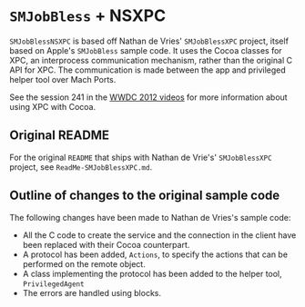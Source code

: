 # `SMJobBless` +  NSXPC #

`SMJobBlessNSXPC` is based off Nathan de Vries' `SMJobBlessXPC` project, itself based on Apple's `SMJobBless` sample code. It uses the Cocoa classes for XPC, an interprocess communication mechanism, rather than the original C API for XPC. The communication is made between the app and privileged helper tool over Mach Ports.

See the session 241 in the [WWDC 2012 videos](https://developer.apple.com/videos/wwdc/2012/) for more information about using XPC with Cocoa. 

## Original README ##

For the original `README` that ships with Nathan de Vrie's' `SMJobBlessXPC` project, see `ReadMe-SMJobBlessXPC.md`.

## Outline of changes to the original sample code ##

The following changes have been made to Nathan de Vries's sample code:

 * All the C code to create the service and the connection in the client have been replaced with their Cocoa counterpart.
 * A protocol has been added, `Actions`, to specify the actions that can be performed on the remote object.
 * A class implementing the protocol has been added to the helper tool, `PrivilegedAgent`
 * The errors are handled using blocks.

